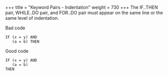+++
title = "Keyword Pairs - Indentation"
weight = 730
+++
The IF..THEN pair, WHILE..DO pair, and FOR..DO pair must appear on the same line or the same level of indentation.

Bad code

```al
IF (x = y) AND
   (a = b) THEN
```

Good code

```al
IF (x = y) AND
   (a = b) 
THEN
```

